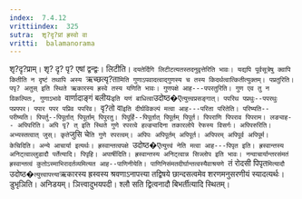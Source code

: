 ```yaml
---
index:  7.4.12
vrittiindex:  325
sutra:  शृ?दृ?प्रां ह्रस्वो वा
vritti:  balamanorama 
---
```


शृ?दृ?प्राम्। शृ? दृ? पृ? एषां द्वन्द्वः। लिटीति। `दयतेर्दिगि लिटीटत्यतस्तदनुवृत्तेरिति भावः। यद्यपि पूर्वसूत्रेषु क्वापि कितीति न दृष्टं तथापि अस्य `ऋच्छत्यृ?ता`मिति गुणाऽपवादत्वाद्गुणस्य च तस्य किदर्थत्वात्कितीत्युक्तम्। पप्रतुरिति। पपृ? अतुस् इति स्थिते ऋकारस्य ह्रस्वे तस्य यणिति भावः। गुणपक्षे आह---पपरतुरिति। गुण एव तु न विकल्पितः, गुणाऽभावे `वार्णादाङ्गं बलीयः` इति यणं बाधित्वा `उदोष्ठ�ए`त्युत्त्वप्रसङ्गात्। पपरिथ पप्रथुः--पपरथुः पप्रपपर। पपार पपर पप्रिव पपरिव। `वृ?तो वा` इति दीर्घविकल्पं मत्वा आह---परिता परितेति। परिष्यति-- परीष्यति। पिपर्तु--पिपूर्तात् पिपूर्ताम् पिपुरतु। पिपूर्हि--पिपूर्तात् पिपूर्तम् पिपूर्त। पिपराणि पिपराव पिपराम। लङ्याह-- अपिपरिति। अपि पृ? त् इति स्थिते गुणे रपरत्वे हल्ङ्यादिना तकारलोपे रेफस्य विसर्गः। अपिपरुरिति। अभ्यस्तत्वात् जुस्। कृते `जुसि चे`ति गुणे रपरत्वम्। अपिपः अपिपूर्तम् अपिपूर्त। अपिपरम् अपिपूर्व अपिपूर्म। केचिदिति। अन्ये आचार्या इत्यर्थः। ह्रस्वान्तत्वपक्षे `उदोष्ठ�ए`त्युत्त्वं नेति मत्वा आह---पिपृत इति। ह्रस्वान्तस्य अनिट्त्वाल्लुडादौ पर्तेत्यादि। पिपृहि। अपार्षीदिति। ह्रस्वान्तस्य अनिट्त्वान्न सिज्लोप इति भावः। नन्वाचार्यान्तरसंमतं ह्रस्वान्तत्वं कुतोऽस्माभिरादर्तव्यमित्यत आह--पाणिनीयेति। पाणिनिसंमतदीर्घान्तत्वस्यैवाश्रयणे `तं रोदसी पिपृत`मित्यादौ `उदोष्ठ�`त्युत्त्वापत्त्या`ऋकारस्य ह्रस्वस्य श्रवणाऽनापत्त्या तद्विषये छान्दसत्वमेव शरणमनुसरणीयं स्यादत्यर्थः। डुभृञिति। अनिडयम्। ञित्त्वादुभयपदी। श्लौ सति द्वित्वनादौ बिभर्तीत्यादि स्थितम्।

